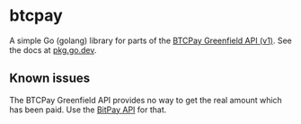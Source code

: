 # btcpay

A simple Go (golang) library for parts of the [BTCPay Greenfield API (v1)](https://docs.btcpayserver.org/API/Greenfield/v1/). See the docs at [pkg.go.dev](https://pkg.go.dev/github.com/dys2p/btcpay).

## Known issues

The BTCPay Greenfield API provides no way to get the real amount which has been paid. Use the [BitPay API](https://github.com/dys2p/bitpay) for that.
